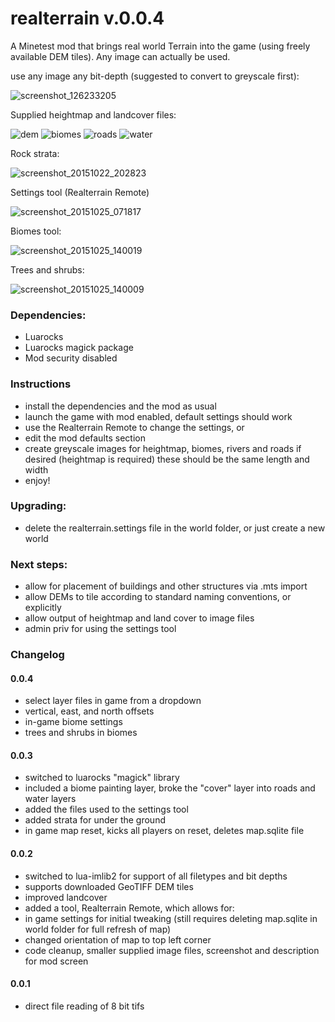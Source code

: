 # realterrain v.0.0.4
A Minetest mod that brings real world Terrain into the game (using freely available DEM tiles). Any image can actually be used.

use any image any bit-depth (suggested to convert to greyscale first):

![screenshot_126233205](https://cloud.githubusercontent.com/assets/12679496/8270171/b98d0144-178e-11e5-9a21-ddea2624fdb6.png)

Supplied heightmap and landcover files:

![dem](https://cloud.githubusercontent.com/assets/12679496/10683910/00078544-78fc-11e5-9806-1c0786b3fa4e.png)
![biomes](https://cloud.githubusercontent.com/assets/12679496/10683908/fffbac4c-78fb-11e5-8190-4f0c0561b4b1.png)
![roads](https://cloud.githubusercontent.com/assets/12679496/10683909/fffec6b6-78fb-11e5-9947-37de7a21d770.png)
![water](https://cloud.githubusercontent.com/assets/12679496/10683911/000b474c-78fc-11e5-93f8-0aeb228446be.png)

Rock strata:

![screenshot_20151022_202823](https://cloud.githubusercontent.com/assets/12679496/10683866/771561ac-78fb-11e5-8fb4-6e9d876fcc67.png)

Settings tool (Realterrain Remote)

![screenshot_20151025_071817](https://cloud.githubusercontent.com/assets/12679496/10716053/98fdf0ec-7ae8-11e5-8da7-470b839fdf40.png)

Biomes tool:

![screenshot_20151025_140019](https://cloud.githubusercontent.com/assets/12679496/10717816/c79ba880-7b20-11e5-87d0-0771f0478421.png)

Trees and shrubs:

![screenshot_20151025_140009](https://cloud.githubusercontent.com/assets/12679496/10717817/c79e4608-7b20-11e5-97e5-63c6116f480a.png)

### Dependencies:
- Luarocks
- Luarocks magick package
- Mod security disabled

### Instructions
- install the dependencies and the mod as usual
- launch the game with mod enabled, default settings should work
- use the Realterrain Remote to change the settings, or
- edit the mod defaults section
- create greyscale images for heightmap, biomes, rivers and roads if desired (heightmap is required) these should be the same length and width
- enjoy!

### Upgrading:
- delete the realterrain.settings file in the world folder, or just create a new world

### Next steps:

- allow for placement of buildings and other structures via .mts import
- allow DEMs to tile according to standard naming conventions, or explicitly
- allow output of heightmap and land cover to image files
- admin priv for using the settings tool

### Changelog
#### 0.0.4
- select layer files in game from a dropdown
- vertical, east, and north offsets
- in-game biome settings
- trees and shrubs in biomes

#### 0.0.3
- switched to luarocks "magick" library
- included a biome painting layer, broke the "cover" layer into roads and water layers
- added the files used to the settings tool
- added strata for under the ground
- in game map reset, kicks all players on reset, deletes map.sqlite file

#### 0.0.2
- switched to lua-imlib2 for support of all filetypes and bit depths
- supports downloaded GeoTIFF DEM tiles
- improved landcover
- added a tool, Realterrain Remote, which allows for:
- in game settings for initial tweaking (still requires deleting map.sqlite in world folder for full refresh of map)
- changed orientation of map to top left corner
- code cleanup, smaller supplied image files, screenshot and description for mod screen

#### 0.0.1
- direct file reading of 8 bit tifs